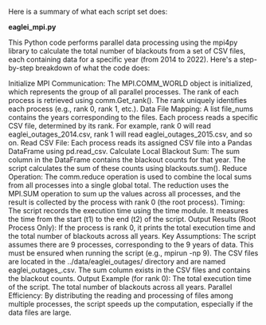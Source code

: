 Here is a summary of what each script set does:

**eaglei_mpi.py**

This Python code performs parallel data processing using the mpi4py library to calculate the total number of blackouts from a set of CSV files, each containing data for a specific year (from 2014 to 2022). Here's a step-by-step breakdown of what the code does:

Initialize MPI Communication:
The MPI.COMM_WORLD object is initialized, which represents the group of all parallel processes.
The rank of each process is retrieved using comm.Get_rank(). The rank uniquely identifies each process (e.g., rank 0, rank 1, etc.).
Data File Mapping:
A list file_nums contains the years corresponding to the files.
Each process reads a specific CSV file, determined by its rank. For example, rank 0 will read eaglei_outages_2014.csv, rank 1 will read eaglei_outages_2015.csv, and so on.
Read CSV File:
Each process reads its assigned CSV file into a Pandas DataFrame using pd.read_csv.
Calculate Local Blackout Sum:
The sum column in the DataFrame contains the blackout counts for that year. The script calculates the sum of these counts using blackouts.sum().
Reduce Operation:
The comm.reduce operation is used to combine the local sums from all processes into a single global total.
The reduction uses the MPI.SUM operation to sum up the values across all processes, and the result is collected by the process with rank 0 (the root process).
Timing:
The script records the execution time using the time module. It measures the time from the start (t1) to the end (t2) of the script.
Output Results (Root Process Only):
If the process is rank 0, it prints the total execution time and the total number of blackouts across all years.
Key Assumptions:
The script assumes there are 9 processes, corresponding to the 9 years of data. This must be ensured when running the script (e.g., mpirun -np 9).
The CSV files are located in the ../data/eaglei_outages/ directory and are named eaglei_outages_<year>.csv.
The sum column exists in the CSV files and contains the blackout counts.
Output Example (for rank 0):
The total execution time of the script.
The total number of blackouts across all years.
Parallel Efficiency:
By distributing the reading and processing of files among multiple processes, the script speeds up the computation, especially if the data files are large.

